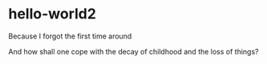 # hello-world2
Because I forgot the first time around

And how shall one cope with the decay of childhood and the loss of things?
